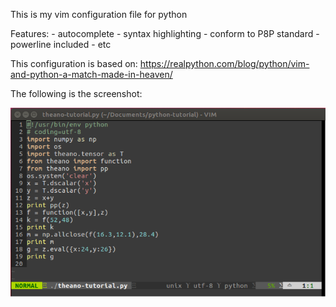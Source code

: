 This is my vim configuration file for python

Features: - autocomplete
	  - syntax highlighting
          - conform to P8P standard
          - powerline included
          - etc

This configuration is based on: https://realpython.com/blog/python/vim-and-python-a-match-made-in-heaven/

The following is the screenshot:
<p align="center">
  <img src=https://github.com/abkoesdw/vim/blob/master/vim_ss.png?raw=true" alt="vim ss"/>
</p>

